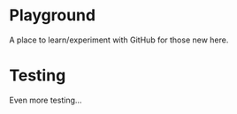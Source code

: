 # Playground
A place to learn/experiment with GitHub for those new here.

# Testing

Even more testing...